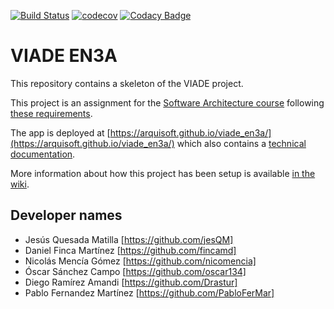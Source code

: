 [![Build Status](https://travis-ci.org/Arquisoft/viade_en3a.svg?branch=master)](https://travis-ci.org/Arquisoft/viade_en3a)
[![codecov](https://codecov.io/gh/Arquisoft/viade_en3a/branch/master/graph/badge.svg)](https://codecov.io/gh/Arquisoft/viade_en3a)
[![Codacy Badge](https://api.codacy.com/project/badge/Grade/3064dbb567e64f61843d399fc9b89c7a)](https://www.codacy.com/gh/Arquisoft/viade_en3a?utm_source=github.com&amp;utm_medium=referral&amp;utm_content=Arquisoft/viade_en3a&amp;utm_campaign=Badge_Grade)

# VIADE EN3A

This repository contains a skeleton of the VIADE project.

This project is an assignment for the [Software Architecture course](https://arquisoft.github.io/) following [these requirements](https://labra.solid.community/public/SoftwareArchitecture/AssignmentDescription/).

The app is deployed at [https://arquisoft.github.io/viade_en3a/](https://arquisoft.github.io/viade_en3a/) which also contains a [technical documentation](https://arquisoft.github.io/viade_en3a/docs).

More information about how this project has been setup is available [in the wiki](https://github.com/Arquisoft/viade_en3a/wiki).

## Developer names

*  Jesús Quesada Matilla [https://github.com/jesQM]
*  Daniel Finca Martínez [https://github.com/fincamd]
*  Nicolás Mencía Gómez [https://github.com/nicomencia]
*  Óscar Sánchez Campo [https://github.com/oscar134]
*  Diego Ramírez Amandi [https://github.com/Drastur]
*  Pablo Fernandez Martínez [https://github.com/PabloFerMar]
